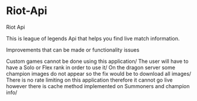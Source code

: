 # Riot-Api
Riot Api 

This is league of legends Api that helps you find live match information.

Improvements that can be made or functionality issues

Custom games cannot be done using this application/
The user will have to have a Solo or Flex rank in order to use it/
On the dragon server some champion images do not appear so the fix would be to download all images/
There is no rate limiting on this application therefore it cannot go live however there is cache method implemented on Summoners and champion info/

